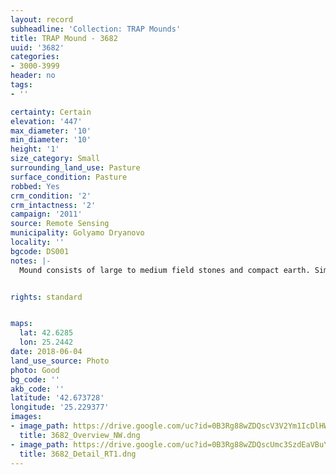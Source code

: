 ```yaml
---
layout: record
subheadline: 'Collection: TRAP Mounds'
title: TRAP Mound - 3682
uuid: '3682'
categories:
- 3000-3999
header: no
tags:
- ''

certainty: Certain
elevation: '447'
max_diameter: '10'
min_diameter: '10'
height: '1'
size_category: Small
surrounding_land_use: Pasture
surface_condition: Pasture
robbed: Yes
crm_condition: '2'
crm_intactness: '2'
campaign: '2011'
source: Remote Sensing
municipality: Golyamo Dryanovo
locality: ''
bgcode: DS001
notes: |-
  Mound consists of large to medium field stones and compact earth. Similar vegetation to surrounding areas.


rights: standard


maps:
  lat: 42.6285
  lon: 25.2442
date: 2018-06-04
land_use_source: Photo
photo: Good
bg_code: ''
akb_code: ''
latitude: '42.673728'
longitude: '25.229377'
images:
- image_path: https://drive.google.com/uc?id=0B3Rg88wZDQscV3V2Ym1IcDlHWDQ
  title: 3682_Overview_NW.dng
- image_path: https://drive.google.com/uc?id=0B3Rg88wZDQscUmc3SzdEaVBuY28
  title: 3682_Detail_RT1.dng
---
```

